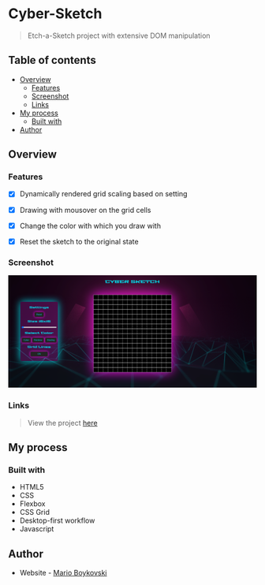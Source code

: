 # Cyber-Sketch

> Etch-a-Sketch project with extensive DOM manipulation

## Table of contents

- [Overview](#overview)
  - [Features](#features)
  - [Screenshot](#screenshot)
  - [Links](#links)
- [My process](#my-process)
  - [Built with](#built-with)
- [Author](#author)

## Overview

### Features

- [x] Dynamically rendered grid scaling based on setting
- [x] Drawing with mousover on the grid cells
- [x] Change the color with which you draw with
- [x] Reset the sketch to the original state


### Screenshot

![](websitepage.png)

### Links

> View the project [here](https://funkosaur.github.io/Cyber-Sketch/)

## My process

### Built with

- HTML5
- CSS
- Flexbox
- CSS Grid
- Desktop-first workflow
- Javascript

## Author

- Website - [Mario Boykovski](https://github.com/funkosaur)